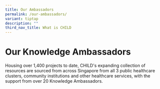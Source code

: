 ```yaml
---
title: Our Ambassadors
permalink: /our-ambassadors/
variant: tiptap
description: ""
third_nav_title: What is CHILD
---
```

<h1>Our Knowledge Ambassadors</h1>
<p>Housing over 1,400 projects to date, CHILD's expanding collection of resources
are sourced from across Singapore from all 3 public healthcare clusters,
community institutions and other healthcare services, with the support
from over 20 Knowledge Ambassadors.</p>
<p></p>
<p></p>